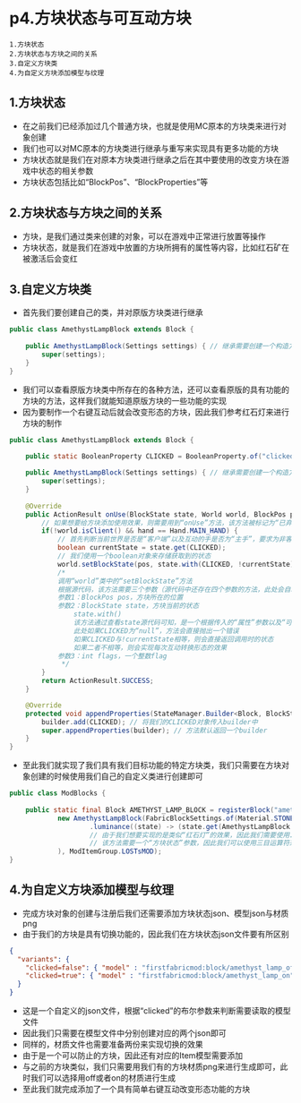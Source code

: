 # p4.方块状态与可互动方块

    1.方块状态
    2.方块状态与方块之间的关系
    3.自定义方块类
    4.为自定义方块添加模型与纹理

## 1.方块状态
- 在之前我们已经添加过几个普通方块，也就是使用MC原本的方块类来进行对象创建
- 我们也可以对MC原本的方块类进行继承与重写来实现具有更多功能的方块
- 方块状态就是我们在对原本方块类进行继承之后在其中要使用的改变方块在游戏中状态的相关参数
- 方块状态包括比如“BlockPos”、“BlockProperties”等


## 2.方块状态与方块之间的关系
- 方块，是我们通过类来创建的对象，可以在游戏中正常进行放置等操作
- 方块状态，就是我们在游戏中放置的方块所拥有的属性等内容，比如红石矿在被激活后会变红


## 3.自定义方块类
- 首先我们要创建自己的类，并对原版方块类进行继承
```java
public class AmethystLampBlock extends Block {
    
    public AmethystLampBlock(Settings settings) { // 继承需要创建一个构造方法
        super(settings);
    }
}
```
- 我们可以查看原版方块类中所存在的各种方法，还可以查看原版的具有功能的方块的方法，这样我们就能知道原版方块的一些功能的实现
- 因为要制作一个右键互动后就会改变形态的方块，因此我们参考红石灯来进行方块的制作
```java
public class AmethystLampBlock extends Block {

    public static BooleanProperty CLICKED = BooleanProperty.of("clicked"); // 创建一个布尔属性对象来用于后续的条件判断
    
    public AmethystLampBlock(Settings settings) { // 继承需要创建一个构造方法
        super(settings);
    }
    
    @Override
    public ActionResult onUse(BlockState state, World world, BlockPos pos, PlayerEntity player, Hand hand, BlockHitResult hit) {
        // 如果想要给方块添加使用效果，则需要用到“onUse”方法，该方法被标记为“已弃用”，但是不影响我们对其进行重写
        if(!world.isClient() && hand == Hand.MAIN_HAND) {
            // 首先判断当前世界是否是“客户端”以及互动的手是否为“主手”，要求为非客户端以及主手
            boolean currentState = state.get(CLICKED);
            // 我们使用一个boolean对象来存储获取到的状态
            world.setBlockState(pos, state.with(CLICKED, !currentState), Block.NOTIFY_ALL);
            /* 
            调用“world”类中的“setBlockState”方法
            根据源代码，该方法需要三个参数（源代码中还存在四个参数的方法，此处会自动识别并调用三个参数的方法）
            参数1：BlockPos pos，方块所在的位置
            参数2：BlockState state，方块当前的状态
                state.with()
                该方法通过查看state源代码可知，是一个根据传入的“属性”参数以及“可比较Comparable”参数之间的关系来进行判断并返回不同值的方法
                此处如果CLICKED为“null”，方法会直接抛出一个错误
                如果CLICKED与!currentState相等，则会直接返回调用时的状态
                如果二者不相等，则会实现每次互动转换形态的效果
            参数3：int flags，一个整数flag
             */
        }
        return ActionResult.SUCCESS;
    }

    @Override
    protected void appendProperties(StateManager.Builder<Block, BlockState> builder) { // 原版方块类中的“附加属性”方法
        builder.add(CLICKED); // 将我们的CLICKED对象传入builder中
        super.appendProperties(builder); // 方法默认返回一个builder
    }
}
```
- 至此我们就实现了我们具有我们目标功能的特定方块类，我们只需要在方块对象创建的时候使用我们自己的自定义类进行创建即可
```java
public class ModBlocks {
    
    public static final Block AMETHYST_LAMP_BLOCK = registerBlock("amethyst_lamp_block",
            new AmethystLampBlock(FabricBlockSettings.of(Material.STONE).hardness(4.5F).requiresTool() // 使用自定义类进行方块对象的创建
                    .luminance((state) -> (state.get(AmethystLampBlock.CLICKED) ? 15 : 0)) // 三目运算符
                    // 由于我们想要实现的是类似“红石灯”的效果，因此我们需要使用.luminance()方法
                    // 该方法需要一个“方块状态”参数，因此我们可以使用三目运算符来实现切换功能
            ), ModItemGroup.LOSTsMOD);
}
```


## 4.为自定义方块添加模型与纹理
- 完成方块对象的创建与注册后我们还需要添加方块状态json、模型json与材质png
- 由于我们的方块是具有切换功能的，因此我们在方块状态json文件要有所区别
```json
{
  "variants": {
    "clicked=false": { "model" : "firstfabricmod:block/amethyst_lamp_off" },
    "clicked=true": { "model" : "firstfabricmod:block/amethyst_lamp_on" }
  }
}
```
- 这是一个自定义的json文件，根据“clicked”的布尔参数来判断需要读取的模型文件
- 因此我们只需要在模型文件中分别创建对应的两个json即可
- 同样的，材质文件也需要准备两份来实现切换的效果
- 由于是一个可以防止的方块，因此还有对应的Item模型需要添加
- 与之前的方块类似，我们只需要用我们有的方块材质png来进行生成即可，此时我们可以选择用off或者on的材质进行生成
- 至此我们就完成添加了一个具有简单右键互动改变形态功能的方块
